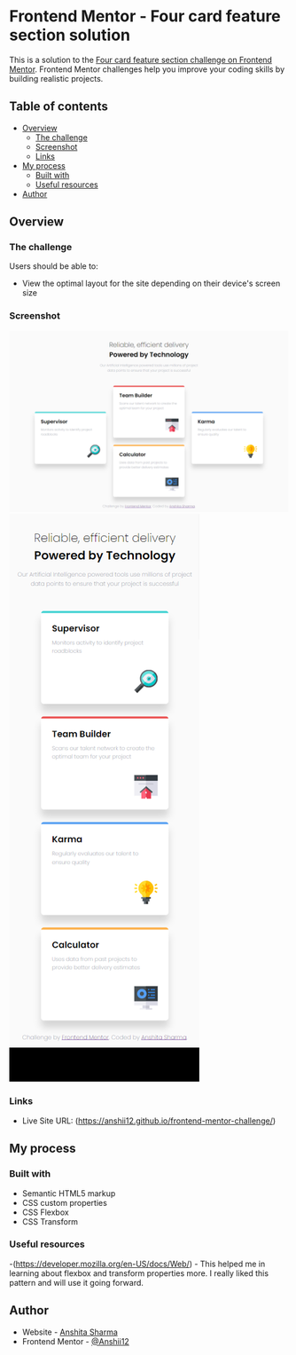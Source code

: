 # Frontend Mentor - Four card feature section solution

This is a solution to the [Four card feature section challenge on Frontend Mentor](https://www.frontendmentor.io/challenges/four-card-feature-section-weK1eFYK). Frontend Mentor challenges help you improve your coding skills by building realistic projects. 

## Table of contents

- [Overview](#overview)
  - [The challenge](#the-challenge)
  - [Screenshot](#screenshot)
  - [Links](#links)
- [My process](#my-process)
  - [Built with](#built-with)
  - [Useful resources](#useful-resources)
- [Author](#author)
## Overview

### The challenge

Users should be able to:

- View the optimal layout for the site depending on their device's screen size

### Screenshot

![](screenshots/screenshot-desktop.jpg)
![](screenshots/screenshot-mobile.jpg)

### Links

- Live Site URL: (https://anshii12.github.io/frontend-mentor-challenge/)

## My process

### Built with

- Semantic HTML5 markup
- CSS custom properties
- CSS Flexbox
- CSS Transform

### Useful resources

-(https://developer.mozilla.org/en-US/docs/Web/) - This helped me in learning about flexbox and transform properties more. I really liked this pattern and will use it going forward.

## Author

- Website - [Anshita Sharma](https://github.com/Anshii12/)
- Frontend Mentor - [@Anshii12](https://www.frontendmentor.io/profile/Anshii12)

